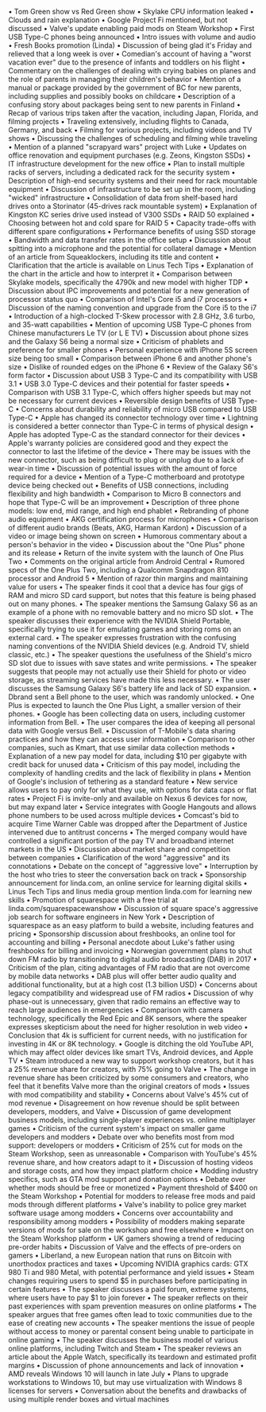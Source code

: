 • Tom Green show vs Red Green show
• Skylake CPU information leaked
• Clouds and rain explanation
• Google Project Fi mentioned, but not discussed
• Valve's update enabling paid mods on Steam Workshop
• First USB Type-C phones being announced
• Intro issues with volume and audio
• Fresh Books promotion (Linda)
• Discussion of being glad it's Friday and relieved that a long week is over
• Comedian's account of having a "worst vacation ever" due to the presence of infants and toddlers on his flight
• Commentary on the challenges of dealing with crying babies on planes and the role of parents in managing their children's behavior
• Mention of a manual or package provided by the government of BC for new parents, including supplies and possibly books on childcare
• Description of a confusing story about packages being sent to new parents in Finland
• Recap of various trips taken after the vacation, including Japan, Florida, and filming projects
• Traveling extensively, including flights to Canada, Germany, and back
• Filming for various projects, including videos and TV shows
• Discussing the challenges of scheduling and filming while traveling
• Mention of a planned "scrapyard wars" project with Luke
• Updates on office renovation and equipment purchases (e.g. Zeons, Kingston SSDs)
• IT infrastructure development for the new office
• Plan to install multiple racks of servers, including a dedicated rack for the security system
• Description of high-end security systems and their need for rack mountable equipment
• Discussion of infrastructure to be set up in the room, including "wicked" infrastructure
• Consolidation of data from shelf-based hard drives onto a Storinator (45-drives rack mountable system)
• Explanation of Kingston KC series drive used instead of V300 SSDs
• RAID 50 explained
• Choosing between hot and cold spare for RAID 5
• Capacity trade-offs with different spare configurations
• Performance benefits of using SSD storage
• Bandwidth and data transfer rates in the office setup
• Discussion about spitting into a microphone and the potential for collateral damage
• Mention of an article from Squeaklockers, including its title and content
• Clarification that the article is available on Linus Tech Tips
• Explanation of the chart in the article and how to interpret it
• Comparison between Skylake models, specifically the 4790k and new model with higher TDP
• Discussion about IPC improvements and potential for a new generation of processor status quo
• Comparison of Intel's Core i5 and i7 processors
• Discussion of the naming convention and upgrade from the Core i5 to the i7
• Introduction of a high-clocked T-Skew processor with 2.8 GHz, 3.6 turbo, and 35-watt capabilities
• Mention of upcoming USB Type-C phones from Chinese manufacturers Le TV (or L E TV)
• Discussion about phone sizes and the Galaxy S6 being a normal size
• Criticism of phablets and preference for smaller phones
• Personal experience with iPhone 5S screen size being too small
• Comparison between iPhone 6 and another phone's size
• Dislike of rounded edges on the iPhone 6
• Review of the Galaxy S6's form factor
• Discussion about USB 3 Type-C and its compatibility with USB 3.1
• USB 3.0 Type-C devices and their potential for faster speeds
• Comparison with USB 3.1 Type-C, which offers higher speeds but may not be necessary for current devices
• Reversible design benefits of USB Type-C
• Concerns about durability and reliability of micro USB compared to USB Type-C
• Apple has changed its connector technology over time
• Lightning is considered a better connector than Type-C in terms of physical design
• Apple has adopted Type-C as the standard connector for their devices
• Apple's warranty policies are considered good and they expect the connector to last the lifetime of the device
• There may be issues with the new connector, such as being difficult to plug or unplug due to a lack of wear-in time
• Discussion of potential issues with the amount of force required for a device
• Mention of a Type-C motherboard and prototype device being checked out
• Benefits of USB connections, including flexibility and high bandwidth
• Comparison to Micro B connectors and hope that Type-C will be an improvement
• Description of three phone models: low end, mid range, and high end phablet
• Rebranding of phone audio equipment
• AKG certification process for microphones
• Comparison of different audio brands (Beats, AKG, Harman Kardon)
• Discussion of a video or image being shown on screen
• Humorous commentary about a person's behavior in the video
• Discussion about the "One Plus" phone and its release
• Return of the invite system with the launch of One Plus Two
• Comments on the original article from Android Central
• Rumored specs of the One Plus Two, including a Qualcomm Snapdragon 810 processor and Android 5
• Mention of razor thin margins and maintaining value for users
• The speaker finds it cool that a device has four gigs of RAM and micro SD card support, but notes that this feature is being phased out on many phones.
• The speaker mentions the Samsung Galaxy S6 as an example of a phone with no removable battery and no micro SD slot.
• The speaker discusses their experience with the NVIDIA Shield Portable, specifically trying to use it for emulating games and storing roms on an external card.
• The speaker expresses frustration with the confusing naming conventions of the NVIDIA Shield devices (e.g. Android TV, shield classic, etc.)
• The speaker questions the usefulness of the Shield's micro SD slot due to issues with save states and write permissions.
• The speaker suggests that people may not actually use their Shield for photo or video storage, as streaming services have made this less necessary.
• The user discusses the Samsung Galaxy S6's battery life and lack of SD expansion.
• Dbrand sent a Bell phone to the user, which was randomly unlocked.
• One Plus is expected to launch the One Plus Light, a smaller version of their phones.
• Google has been collecting data on users, including customer information from Bell.
• The user compares the idea of keeping all personal data with Google versus Bell.
• Discussion of T-Mobile's data sharing practices and how they can access user information
• Comparison to other companies, such as Kmart, that use similar data collection methods
• Explanation of a new pay model for data, including $10 per gigabyte with credit back for unused data
• Criticism of this pay model, including the complexity of handling credits and the lack of flexibility in plans
• Mention of Google's inclusion of tethering as a standard feature
• New service allows users to pay only for what they use, with options for data caps or flat rates
• Project Fi is invite-only and available on Nexus 6 devices for now, but may expand later
• Service integrates with Google Hangouts and allows phone numbers to be used across multiple devices
• Comcast's bid to acquire Time Warner Cable was dropped after the Department of Justice intervened due to antitrust concerns
• The merged company would have controlled a significant portion of the pay TV and broadband internet markets in the US
• Discussion about market share and competition between companies
• Clarification of the word "aggressive" and its connotations
• Debate on the concept of "aggressive love"
• Interruption by the host who tries to steer the conversation back on track
• Sponsorship announcement for linda.com, an online service for learning digital skills
• Linus Tech Tips and linus media group mention linda.com for learning new skills
• Promotion of squarespace with a free trial at linda.com/squarespacewanshow
• Discussion of square space's aggressive job search for software engineers in New York
• Description of squarespace as an easy platform to build a website, including features and pricing
• Sponsorship discussion about freshbooks, an online tool for accounting and billing
• Personal anecdote about Luke's father using freshbooks for billing and invoicing
• Norwegian government plans to shut down FM radio by transitioning to digital audio broadcasting (DAB) in 2017
• Criticism of the plan, citing advantages of FM radio that are not overcome by mobile data networks
• DAB plus will offer better audio quality and additional functionality, but at a high cost (1.3 billion USD)
• Concerns about legacy compatibility and widespread use of FM radios
• Discussion of why phase-out is unnecessary, given that radio remains an effective way to reach large audiences in emergencies
• Comparison with camera technology, specifically the Red Epic and 8K sensors, where the speaker expresses skepticism about the need for higher resolution in web video
• Conclusion that 4k is sufficient for current needs, with no justification for investing in 4K or 8K technology.
• Google is ditching the old YouTube API, which may affect older devices like smart TVs, Android devices, and Apple TV
• Steam introduced a new way to support workshop creators, but it has a 25% revenue share for creators, with 75% going to Valve
• The change in revenue share has been criticized by some consumers and creators, who feel that it benefits Valve more than the original creators of mods
• Issues with mod compatibility and stability
• Concerns about Valve's 45% cut of mod revenue
• Disagreement on how revenue should be split between developers, modders, and Valve
• Discussion of game development business models, including single-player experiences vs. online multiplayer games
• Criticism of the current system's impact on smaller game developers and modders
• Debate over who benefits most from mod support: developers or modders
• Criticism of 25% cut for mods on the Steam Workshop, seen as unreasonable
• Comparison with YouTube's 45% revenue share, and how creators adapt to it
• Discussion of hosting videos and storage costs, and how they impact platform choice
• Modding industry specifics, such as GTA mod support and donation options
• Debate over whether mods should be free or monetized
• Payment threshold of $400 on the Steam Workshop
• Potential for modders to release free mods and paid mods through different platforms
• Valve's inability to police grey market software usage among modders
• Concerns over accountability and responsibility among modders
• Possibility of modders making separate versions of mods for sale on the workshop and free elsewhere
• Impact on the Steam Workshop platform
• UK gamers showing a trend of reducing pre-order habits
• Discussion of Valve and the effects of pre-orders on gamers
• Liberland, a new European nation that runs on Bitcoin with unorthodox practices and taxes
• Upcoming NVIDIA graphics cards: GTX 980 Ti and 980 Metal, with potential performance and yield issues
• Steam changes requiring users to spend $5 in purchases before participating in certain features
• The speaker discusses a paid forum, extreme systems, where users have to pay $1 to join forever
• The speaker reflects on their past experiences with spam prevention measures on online platforms
• The speaker argues that free games often lead to toxic communities due to the ease of creating new accounts
• The speaker mentions the issue of people without access to money or parental consent being unable to participate in online gaming
• The speaker discusses the business model of various online platforms, including Twitch and Steam
• The speaker reviews an article about the Apple Watch, specifically its teardown and estimated profit margins
• Discussion of phone announcements and lack of innovation
• AMD reveals Windows 10 will launch in late July
• Plans to upgrade workstations to Windows 10, but may use virtualization with Windows 8 licenses for servers
• Conversation about the benefits and drawbacks of using multiple render boxes and virtual machines